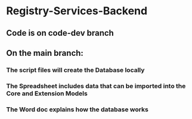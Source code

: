 # Registry-Services-Backend
## Code is on code-dev branch

## On the main branch:

### The script files will create the Database locally

### The Spreadsheet includes data that can be imported into the Core and Extension Models

### The Word doc explains how the database works
